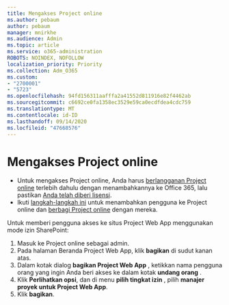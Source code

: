```yaml
---
title: Mengakses Project online
ms.author: pebaum
author: pebaum
manager: mnirkhe
ms.audience: Admin
ms.topic: article
ms.service: o365-administration
ROBOTS: NOINDEX, NOFOLLOW
localization_priority: Priority
ms.collection: Adm_O365
ms.custom:
- "2700001"
- "5723"
ms.openlocfilehash: 94fd156311aafffa2a41552d811916e82f4462ab
ms.sourcegitcommit: c6692ce0fa1358ec3529e59ca0ecdfdea4cdc759
ms.translationtype: MT
ms.contentlocale: id-ID
ms.lasthandoff: 09/14/2020
ms.locfileid: "47668576"
---
```

# <a name="access-project-online"></a>Mengakses Project online

- Untuk mengakses Project online, Anda harus [berlangganan Project online](https://docs.microsoft.com/ProjectOnline/get-started-with-project-online) terlebih dahulu dengan menambahkannya ke Office 365, lalu pastikan [Anda telah diberi lisensi](https://docs.microsoft.com/ProjectOnline/step-1-sign-up-for-project-online#next-make-sure-you-can-get-in).
- Ikuti [langkah-langkah ini](https://docs.microsoft.com/ProjectOnline/step-2-add-people-to-project-online) untuk menambahkan pengguna ke Project online dan [berbagi Project online](https://docs.microsoft.com/ProjectOnline/step-2-add-people-to-project-online#4-finally-share-project-online-with-the-people-you-added) dengan mereka.

Untuk memberi pengguna akses ke situs Project Web App menggunakan mode izin SharePoint:

1. Masuk ke Project online sebagai admin.
2. Pada halaman Beranda Project Web App, klik **bagikan** di sudut kanan atas.
3. Dalam kotak dialog **bagikan Project Web App** , ketikkan nama pengguna orang yang ingin Anda beri akses ke dalam kotak **undang orang** .
4. Klik **Perlihatkan opsi**, dan di menu **pilih tingkat izin** , pilih **manajer proyek untuk Project Web App**.
5. Klik **bagikan**.
